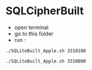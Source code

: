 # SQLCipherBuilt

- open terminal 
- go to this folder 
- run : 

```
./SQLiteBuilt_Apple.sh 3310100
```

```
./SQLiteBuilt_Apple.sh 3310000
```

```

```

## 